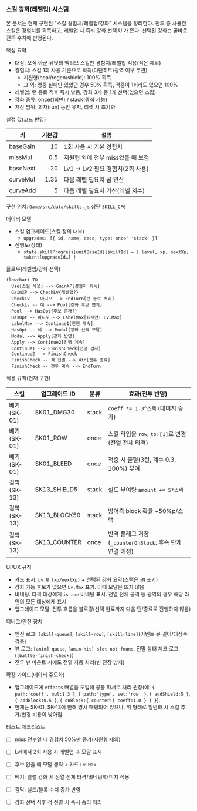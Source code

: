 ### 스킬 강화(레벨업) 시스템

본 문서는 현재 구현된 "스킬 경험치/레벨업/강화" 시스템을 정리한다. 전투 중 사용한 스킬은 경험치를 획득하고, 레벨업 시 즉시 강화 선택 UI가 뜬다. 선택된 강화는 곧바로 전투 수치에 반영된다.

핵심 요약
- 대상: 오직 아군 유닛의 액티브 스킬만 경험치/레벨업 적용(적은 제외)
- 경험치: 스킬 1회 사용 기준으로 획득(다단히트/광역 여부 무관)
  - 지원형(heal/regen/shield): 100% 획득
  - 그 외: 명중 실패만 있었던 경우 50% 획득, 적중이 1회라도 있으면 100%
- 레벨업: 턴 종료 직후 즉시 발동, 강화 3개 중 1개 선택(없으면 스킵)
- 강화 종류: once(1회만) / stack(중첩 가능)
- 저장 범위: 회차(run) 동안 유지, 리셋 시 초기화

설정 값(코드 반영)

| 키        |  기본값 | 설명                      |
| -------- | ---: | ----------------------- |
| baseGain |   10 | 1회 사용 시 기본 경험치          |
| missMul  |  0.5 | 지원형 외에 전부 miss였을 때 보정   |
| baseNext |   20 | Lv1 → Lv2 필요 경험치(2회 사용) |
| curveMul | 1.35 | 다음 레벨 필요치 곱 연산          |
| curveAdd |    5 | 다음 레벨 필요치 가산(레벨 계수)     |

구현 위치: `Game/src/data/skills.js` 상단 `SKILL_CFG`

데이터 모델
- 스킬 업그레이드(스킬 정의 내부)
  - `upgrades: [{ id, name, desc, type:'once'|'stack' }]`
- 진행도(상태)
  - `state.skillProgress[unitBaseId][skillId] = { level, xp, nextXp, taken:[upgradeId…] }`

플로우(레벨업/강화 선택)

```mermaid
flowchart TD
  Use[스킬 사용] --> GainXP[경험치 획득]
  GainXP --> CheckLv{레벨업?}
  CheckLv -- 아니오 --> EndTurn[턴 종료 처리]
  CheckLv -- 예 --> Pool[강화 후보 뽑기]
  Pool --> HasOpt{후보 존재?}
  HasOpt -- 아니오 --> LabelMax[표시만: Lv.Max]
  LabelMax --> Continue1[진행 계속]
  HasOpt -- 예 --> Modal[강화 선택 모달]
  Modal --> Apply[강화 반영]
  Apply --> Continue2[진행 계속]
  Continue1 --> FinishCheck[전멸 검사]
  Continue2 --> FinishCheck
  FinishCheck -- 적 전멸 --> Win[전투 종료]
  FinishCheck -- 전투 계속 --> EndTurn
```

적용 규칙(현재 구현)

| 스킬        | 업그레이드 ID     | 분류    | 효과(전투 반영)                                 |
| --------- | ------------ | ----- | ----------------------------------------- |
| 베기(SK-01) | SK01_DMG30   | stack | `coeff *= 1.3^스택` (대미지 증가)                |
| 베기(SK-01) | SK01_ROW     | once  | 스킬 타입을 `row`, `to:[1]`로 변경(전열 전체 타격)      |
| 베기(SK-01) | SK01_BLEED   | once  | 적중 시 출혈(3턴, 계수 0.3, 100%) 부여              |
| 검막(SK-13) | SK13_SHIELD5 | stack | 실드 부여량 `amount += 5*스택`                   |
| 검막(SK-13) | SK13_BLOCK50 | stack | 방어측 block 확률 +50%p/스택                     |
| 검막(SK-13) | SK13_COUNTER | once  | 반격 플래그 저장(`_counterOnBlock`: 후속 단계 연결 예정) |

UI/UX 규칙
- 카드 표시: `Lv.N (xp/nextXp)` + 선택된 강화 요약(스택은 `xN` 표기)
- 강화 가능 후보가 없으면 `Lv.Max` 표기. 이때 모달은 뜨지 않음
- 비네팅: 타격 대상에게 `is-aoe` 비네팅 표시. 전열 전체 공격 등 광역의 경우 해당 라인의 모든 대상에게 표시
- 업그레이드 모달: 전투 흐름을 블로킹(선택 완료까지 다음 턴/종료로 진행하지 않음)

디버그/안전 장치
- 엔진 로그: `[skill-queue]`, `[skill-row]`, `[skill-line]`(이벤트 큐 길이/대상수 검증)
- 뷰 로그: `[anim] queue`, `[anim-hit] slot not found`, 전멸 상태 체크 로그(`[battle-finish-check]`)
- 전투 뷰 마운트 시에도 전멸 자동 처리(빈 전장 방지)

확장 가이드(데이터 주도화)
- 업그레이드에 `effects` 배열을 도입해 공통 파서로 처리 권장(예: `{ path:'coeff', mul:1.3 }`, `{ path:'type', set:'row' }`, `{ addShield:5 }`, `{ addBlock:0.5 }`, `{ onBlock:{ counter:{ coeff:1.0 } } }`).
- 현재는 SK-01, SK-13에 한해 명시 매핑되어 있으나, 위 형태로 일반화 시 스킬 추가/변경 비용이 낮아짐.

테스트 체크리스트
- [ ] miss 전부일 때 경험치 50%만 증가(지원형 제외)
- [ ] Lv1에서 2회 사용 시 레벨업 → 모달 표시
- [ ] 후보 없을 때 모달 생략 + 카드 `Lv.Max`
- [ ] 베기: 일렬 강화 시 전열 전체 타격/비네팅/대미지 적용
- [ ] 검막: 실드/블록 수치 증가 반영
- [ ] 강화 선택 직후 적 전멸 시 즉시 승리 처리


